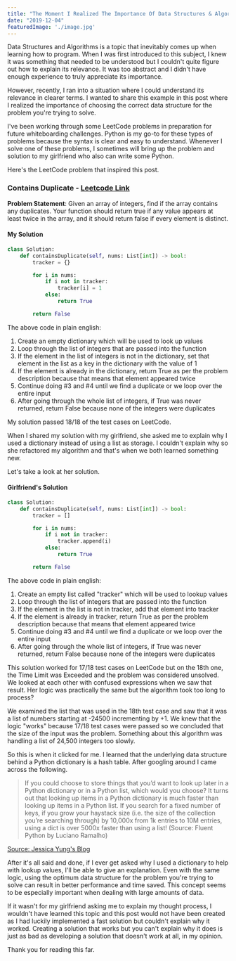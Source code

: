 ```yaml
---
title: "The Moment I Realized The Importance Of Data Structures & Algorithms"
date: "2019-12-04"
featuredImage: './image.jpg'
---
```


Data Structures and Algorithms is a topic that inevitably comes up when learning how to program. When I was first introduced to this subject, I knew it was something that needed to be understood but I couldn't quite figure out how to explain its relevance. It was too abstract and I didn't have enough experience to truly appreciate its importance.

However, recently, I ran into a situation where I could understand its relevance in clearer terms. I wanted to share this example in this post where I realized the importance of choosing the correct data structure for the problem you're trying to solve.

I've been working through some LeetCode problems in preparation for future whiteboarding challenges. Python is my go-to for these types of problems because the syntax is clear and easy to understand. Whenever I solve one of these problems, I sometimes will bring up the problem and solution to my girlfriend who also can write some Python.

Here's the LeetCode problem that inspired this post.

### Contains Duplicate - [Leetcode Link](https://leetcode.com/problems/contains-duplicate/)

__Problem Statement__: Given an array of integers, find if the array contains any duplicates. Your function should return true if any value appears at least twice in the array, and it should return false if every element is distinct.

#### My Solution

```python
class Solution:
    def containsDuplicate(self, nums: List[int]) -> bool:
        tracker = {}

        for i in nums:
            if i not in tracker:
                tracker[i] = 1
            else:
                return True

        return False
```

The above code in plain english:

1. Create an empty dictionary which will be used to look up values
2. Loop through the list of integers that are passed into the function
3. If the element in the list of integers is not in the dictionary, set that element in the list as a key in the dictionary with the value of 1
4. If the element is already in the dictionary, return True as per the problem description because that means that element appeared twice
5. Continue doing #3 and #4 until we find a duplicate or we loop over the entire input
6. After going through the whole list of integers, if True was never returned, return False because none of the integers were duplicates

My solution passed 18/18 of the test cases on LeetCode.

When I shared my solution with my girlfriend, she asked me to explain why I used a dictionary instead of using a list as storage. I couldn't explain why so she refactored my algorithm and that's when we both learned something new. 

Let's take a look at her solution.

#### Girlfriend's Solution

```python
class Solution:
    def containsDuplicate(self, nums: List[int]) -> bool:
        tracker = []

        for i in nums:
            if i not in tracker:
                tracker.append(i)
            else:
                return True

        return False
```

The above code in plain english:

1. Create an empty list called "tracker" which will be used to lookup values
2. Loop through the list of integers that are passed into the function
3. If the element in the list is not in tracker, add that element into tracker
4. If the element is already in tracker, return True as per the problem description because that means that element appeared twice
5. Continue doing #3 and #4 until we find a duplicate or we loop over the entire input
6. After going through the whole list of integers, if True was never returned, return False because none of the integers were duplicates

This solution worked for 17/18 test cases on LeetCode but on the 18th one, the Time Limit was Exceeded and the problem was considered unsolved. We looked at each other with confused expressions when we saw that result. Her logic was practically the same but the algorithm took too long to process?

We examined the list that was used in the 18th test case and saw that it was a list of numbers starting at -24500 incrementing by +1. We knew that the logic "works" because 17/18 test cases were passed so we concluded that the size of the input was the problem. Something about this algorithm was handling a list of 24,500 integers too slowly.

So this is when it clicked for me. I learned that the underlying data structure behind a Python dictionary is a hash table. After googling around I came across the following.

> If you could choose to store things that you’d want to look up later in a Python dictionary or in a Python list, which would you choose?
>It turns out that looking up items in a Python dictionary is much faster than looking up items in a Python list. If you search for a fixed number of keys, if you grow your haystack size (i.e. the size of the collection you’re searching through) by 10,000x from 1k entries to 10M entries, using a dict is over 5000x faster than using a list! (Source: Fluent Python by Luciano Ramalho) 

[Source: Jessica Yung's Blog](http://www.jessicayung.com/how-python-implements-dictionaries/)

After it's all said and done, if I ever get asked why I used a dictionary to help with lookup values, I'll be able to give an explanation. Even with the same logic, using the optimum data structure for the problem you're trying to solve can result in better performance and time saved. This concept seems to be especially important when dealing with large amounts of data.

If it wasn't for my girlfriend asking me to explain my thought process, I wouldn't have learned this topic and this post would not have been created as I had luckily implemented a fast solution but couldn't explain why it worked. Creating a solution that works but you can't explain why it does is just as bad as developing a solution that doesn't work at all, in my opinion.

Thank you for reading this far.